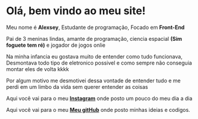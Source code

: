 <html>
    <title>Alexsey Batista</title>
<link rel="stylesheet" href="resetcss.css">
<body>
<h1 id="Ola";color:pink;>Olá, bem vindo ao meu site!</h1>
<p id="textos">Meu nome é <strong>Alexsey</strong>, Estudante de programação, Focado em <strong>Front-End</strong></p>
<p id="textos"> Pai de 3 meninas lindas, amante de programação, ciencia espacial <strong>(Sim foguete tem ré)</strong> e jogador de jogos onlie </p>
<p id="textos">Na minha infancia eu gostava muito de entender como tudo funcionava, Desmontava todo tipo de eletronico possivel e como sempre não conseguia montar eles de volta kkkk</p>
<p id="textos">Por algum motivo me desmotivei dessa vontade de entender tudo e me perdi em um limbo da vida sem querer entender as coisas</p>



<div>
    <p  id="meusLinks1">Aqui você vai para o meu <a href="https://www.instagram.com/alexsey.batista/"><strong>Instagram</strong></a> onde posto um pouco do meu dia a dia</p>
    <p  id="meusLinks2">Aqui você vai para o meu <a href="https://github.com/AlexseySilva"><strong>Meu gitHub</strong></a> onde posto minhas ideias e codigos.</p>
</div>
</body>
</html>